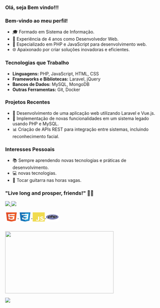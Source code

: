 ### Olá, seja Bem vindo!!!

### Bem-vindo ao meu perfil!

- 🎓 Formado em Sistema de Informação.
- 💼 Experiência de 4 anos como Desenvolvedor Web.
- 🔧 Especializado em PHP e JavaScript para desenvolvimento web.
- 🌐 Apaixonado por criar soluções inovadoras e eficientes.

### Tecnologias que Trabalho

- **Linguagens:** PHP, JavaScript, HTML, CSS
- **Frameworks e Bibliotecas:** Laravel, jQuery
- **Bancos de Dados:** MySQL, MongoDB
- **Outras Ferramentas:** Git, Docker

### Projetos Recentes

- 🌟 Desenvolvimento de uma aplicação web utilizando Laravel e Vue.js.
- 🚀 Implementação de novas funcionalidades em um sistema legado usando PHP e MySQL.
- 📊 Criação de APIs REST para integração entre sistemas, incluindo reconhecimento facial.

### Interesses Pessoais

- 📚 Sempre aprendendo novas tecnologias e práticas de desenvolvimento.
- 💻 novas tecnologias.
- 🎸 Tocar guitarra nas horas vagas.

<!-- 

### Contato

- 📧 Email: seuemail@example.com
- 🔗 LinkedIn: [seulinkedin](https://www.linkedin.com/seulinkedin)
- 🌐 Website: [seusite.com](http://www.seusite.com)

-->


### "Live long and prosper, friends!" 🖖🏻
  
<div>
  <a href="https://github.com/Thiago017">
  <img height="180em" src="https://github-readme-stats.vercel.app/api/?username=Thiago017&show_icons=true&theme=dark&include_all_commits=true&count_private=true"/>
  <img height="180em" src="https://github-readme-stats.vercel.app/api/top-langs/?username=Thiago017&layout=compact&langs_count=7&theme=dark"/>
</div>
  
<div style="display: inline_block"><br>
  <img align="center" height="30" width="40" src="https://raw.githubusercontent.com/devicons/devicon/master/icons/html5/html5-original.svg">
  <img align="center" height="30" width="40" src="https://raw.githubusercontent.com/devicons/devicon/master/icons/css3/css3-original.svg">
  <img align="center" height="30" width="40" src="https://raw.githubusercontent.com/devicons/devicon/master/icons/javascript/javascript-plain.svg">
  <img align="center" height="30" width="40" src="https://raw.githubusercontent.com/devicons/devicon/master/icons/php/php-original.svg">
  
 <br><img align="center" height="200" width="350" src="https://cdn.discordapp.com/attachments/873410286760112141/873410337314046002/13380556183cc111895ddf1bcebfbeb1de90594f_hq.gif">
</div>
  
<div> 
   <a href="https://www.instagram.com/thiago.pereira7/" target="_blank"><img src="https://img.shields.io/badge/-Instagram-%23E4405F?style=for-the-badge&logo=instagram&logoColor=white" target="_blank"></a>
</div>
